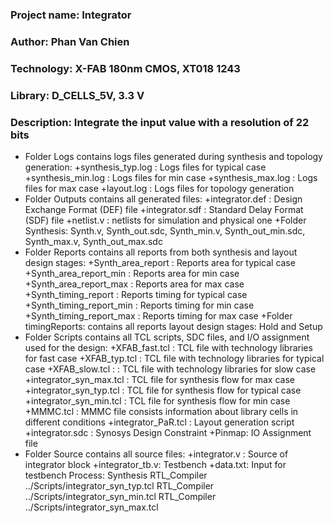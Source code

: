 ### Project name: Integrator
### Author: Phan Van Chien
### Technology: X-FAB 180nm CMOS, XT018 1243
### Library: D_CELLS_5V, 3.3 V
### Description: Integrate the input value with a resolution of 22 bits

- Folder Logs contains logs files generated during synthesis and topology generation: 
	+synthesis_typ.log : Logs files for typical case
	+synthesis_min.log : Logs files for min case
	+synthesis_max.log : Logs files for max case
	+layout.log	   : Logs files for topology generation 
- Folder Outputs contains all generated files:
	+integrator.def :  Design Exchange Format (DEF) file
	+integrator.sdf	:  Standard Delay Format (SDF) file
	+netlist.v      :  netlists for simulation and physical one
	+Folder Synthesis: Synth.v, Synth_out.sdc, Synth_min.v, Synth_out_min.sdc, Synth_max.v, Synth_out_max.sdc
- Folder Reports contains all reports from both synthesis and layout design stages:
	+Synth_area_report     : Reports area for typical case
	+Synth_area_report_min : Reports area for min case
	+Synth_area_report_max : Reports area for max case
	+Synth_timing_report     : Reports timing for typical case
	+Synth_timing_report_min : Reports timing for min case
	+Synth_timing_report_max : Reports timing for max case
	+Folder timingReports: contains all reports layout design stages: Hold and Setup 
- Folder Scripts contains all TCL scripts, SDC files, and I/O assignment used for the design:
	+XFAB_fast.tcl : TCL file with technology libraries for fast case 
	+XFAB_typ.tcl  : TCL file with technology libraries for typical case
	+XFAB_slow.tcl : : TCL file with technology libraries for slow case
	+integrator_syn_max.tcl : TCL file for synthesis flow for max case
	+integrator_syn_typ.tcl : TCL file for synthesis flow for typical case
	+integrator_syn_min.tcl : TCL file for synthesis flow for min case
	+MMMC.tcl : MMMC file consists information about library cells in different conditions
	+integrator_PaR.tcl : Layout generation script
	+integrator.sdc : Synosys Design Constraint
	+Pinmap:   IO Assignment file
- Folder Source contains all source files:
	+integrator.v : Source of integrator block
	+integrator_tb.v: Testbench
	+data.txt: Input for testbench
Process:
Synthesis
	RTL_Compiler ../Scripts/integrator_syn_typ.tcl
	RTL_Compiler ../Scripts/integrator_syn_min.tcl
	RTL_Compiler ../Scripts/integrator_syn_max.tcl
